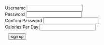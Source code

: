 <body>
    <script src="{{ '/assets/js/signup.js' | relative_url }}"></script>
<body>
<div class="signup">
    <div style="">
        <label class="signupL">Username</label>
        <input id = "username" type="text"/>
    </div>
    <div style="">
        <label class="signupL">Password</label>
        <input id = "password" type="text"/>
    </div>
    <div style="">
        <label class="signupL">Confirm Password</label>
        <input id = "confirm_password" type="text"/>
    </div>
    <div style="">
        <label class="signupL">Calories Per Day</label>
        <input type="number">
    </div>
</div>
    <div style="padding: 10px">
        <button id = "signUPbutton" type="submit" class="signupbtn" onclick = "signup()">sign up</button>
    </div>
<!--input id='name' type = "text"/>
<button id = "press" onclick = "printName()">
<div id='result'></div>
<script src="{{ '/assets/js/signup.js' | relative_url }}"></script>-->
